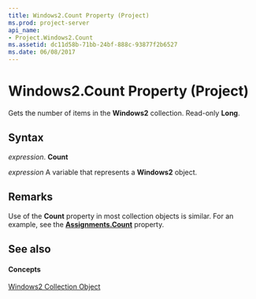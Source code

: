 ```yaml
---
title: Windows2.Count Property (Project)
ms.prod: project-server
api_name:
- Project.Windows2.Count
ms.assetid: dc11d58b-71bb-24bf-888c-93877f2b6527
ms.date: 06/08/2017
---
```



# Windows2.Count Property (Project)

Gets the number of items in the  **Windows2** collection. Read-only **Long**.


## Syntax

 _expression_. **Count**

 _expression_ A variable that represents a **Windows2** object.


## Remarks

Use of the  **Count** property in most collection objects is similar. For an example, see the **[Assignments.Count](Project.Assignments.Count.md)** property.


## See also


#### Concepts


[Windows2 Collection Object](Project.windows2(object).md)
